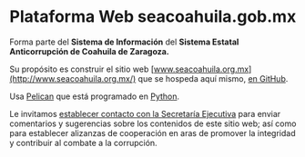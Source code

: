 
# Plataforma Web seacoahuila.gob.mx

Forma parte del **Sistema de Información** del **Sistema Estatal Anticorrupción de Coahuila de Zaragoza.**

Su propósito es construir el sitio web [www.seacoahuila.org.mx](http://www.seacoahuila.org.mx/) que se hospeda aquí mismo, [en GitHub](https://github.com/SEACoahuila/seacoahuila.github.io).

Usa [Pelican](http://getpelican.com/) que está programado en [Python](http://python.org/).

Le invitamos [establecer contacto con la Secretaría Ejecutiva](http://www.seacoahuila.org.mx/secretaria-ejecutiva/institucional/contacto/) para enviar comentarios y sugerencias sobre los contenidos de este sitio web; así como para establecer alizanzas de cooperación en aras de promover la integridad y contribuir al combate a la corrupción.

